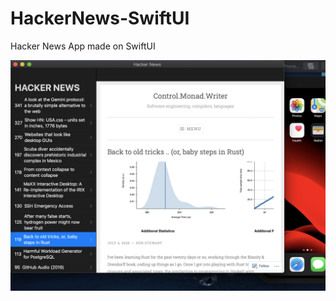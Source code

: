 # HackerNews-SwiftUI
Hacker News App made on SwiftUI

![alt text](https://github.com/itsanshulgarg/HackerNews-SwiftUI/blob/master/Screenshot%202020-07-05%20at%203.26.28%20AM.png)
